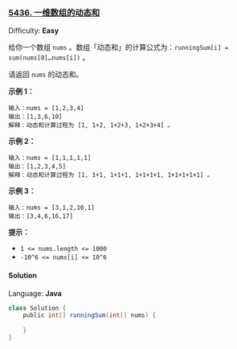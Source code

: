 ### [5436\. 一维数组的动态和](https://leetcode-cn.com/contest/weekly-contest-193/problems/running-sum-of-1d-array/)

Difficulty: **Easy**

给你一个数组 `nums` 。数组「动态和」的计算公式为：`runningSum[i] = sum(nums[0]…nums[i])` 。

请返回 `nums` 的动态和。

**示例 1：**

```
输入：nums = [1,2,3,4]
输出：[1,3,6,10]
解释：动态和计算过程为 [1, 1+2, 1+2+3, 1+2+3+4] 。
```

**示例 2：**

```
输入：nums = [1,1,1,1,1]
输出：[1,2,3,4,5]
解释：动态和计算过程为 [1, 1+1, 1+1+1, 1+1+1+1, 1+1+1+1+1] 。
```

**示例 3：**

```
输入：nums = [3,1,2,10,1]
输出：[3,4,6,16,17]
```

**提示：**

*   `1 <= nums.length <= 1000`
*   `-10^6 <= nums[i] <= 10^6`

#### Solution

Language: **Java**

```java
class Solution {
    public int[] runningSum(int[] nums) {
​
    }
}
```